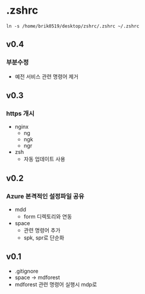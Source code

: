 # .zshrc
```
ln -s /home/brik0519/desktop/zshrc/.zshrc ~/.zshrc
```


## v0.4
### 부분수정
- 예전 서비스 관련 명령어 제거

## v0.3
### https 개시
- nginx
    - ng
    - ngk
    - ngr
- zsh
    - 자동 업데이트 사용

## v0.2
### Azure 본격적인 설정파일 공유
- mdd
    - form 디렉토리와 연동
- space
    - 관련 명령어 추가
    - spk, spr로 단순화


## v0.1
- .gitignore
- space -> mdforest
- mdforest 관련 명령어 실행시 mdp로
